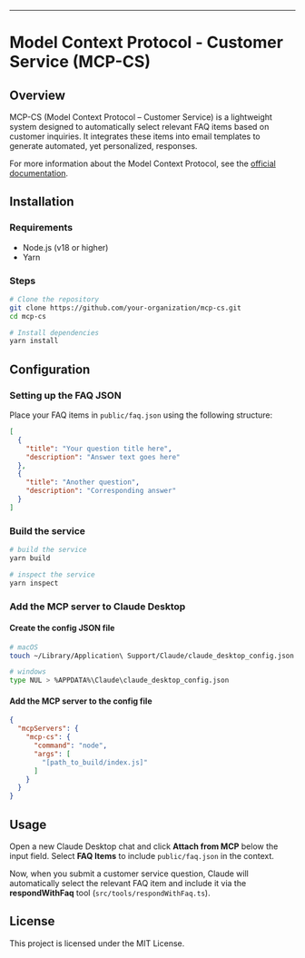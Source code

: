 ---

# Model Context Protocol - Customer Service (MCP-CS)

## Overview

MCP-CS (Model Context Protocol – Customer Service) is a lightweight system designed to automatically select relevant FAQ items based on customer inquiries. It integrates these items into email templates to generate automated, yet personalized, responses.

For more information about the Model Context Protocol, see the [official documentation](https://modelcontextprotocol.io/introduction).

## Installation

### Requirements
- Node.js (v18 or higher)
- Yarn

### Steps
```bash
# Clone the repository
git clone https://github.com/your-organization/mcp-cs.git
cd mcp-cs

# Install dependencies
yarn install
```

## Configuration

### Setting up the FAQ JSON
Place your FAQ items in `public/faq.json` using the following structure:

```json
[
  {
    "title": "Your question title here",
    "description": "Answer text goes here"
  },
  {
    "title": "Another question",
    "description": "Corresponding answer"
  }
]
```

### Build the service
```bash
# build the service
yarn build

# inspect the service
yarn inspect
```

### Add the MCP server to Claude Desktop

#### Create the config JSON file

```bash
# macOS
touch ~/Library/Application\ Support/Claude/claude_desktop_config.json

# windows
type NUL > %APPDATA%\Claude\claude_desktop_config.json
```

#### Add the MCP server to the config file

```json
{
  "mcpServers": {
    "mcp-cs": {
      "command": "node",
      "args": [
        "[path_to_build/index.js]"
      ]
    }
  }
}
```

## Usage

Open a new Claude Desktop chat and click **Attach from MCP** below the input field. Select **FAQ Items** to include `public/faq.json` in the context.

Now, when you submit a customer service question, Claude will automatically select the relevant FAQ item and include it via the **respondWithFaq** tool (`src/tools/respondWithFaq.ts`).

## License

This project is licensed under the MIT License.

